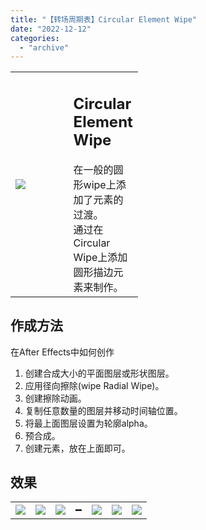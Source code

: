 ```yaml
---
title: "【转场周期表】Circular Element Wipe"
date: "2022-12-12"
categories: 
  - "archive"
---
```


<table style="width: 40.4549%;"><tbody><tr><td style="width: 58.2803%;"><img src="https://mir.yuelili.com/2022/12/e13902fbe95a039e4198ff9850b79821.gif"></td><td style="width: 50.3838%;"><h2 class="title_title__ceXO0">Circular Element Wipe</h2>在一般的圆形wipe上添加了元素的过渡。<div></div>通过在Circular Wipe上添加圆形描边元素来制作。</td></tr></tbody></table>

## 作成方法

在After Effects中如何创作

1. 创建合成大小的平面图层或形状图层。
2. 应用径向擦除(wipe Radial Wipe)。
3. 创建擦除动画。
4. 复制任意数量的图层并移动时间轴位置。
5. 将最上面图层设置为轮廓alpha。
6. 预合成。
7. 创建元素，放在上面即可。

## 效果

<table style="border-collapse: collapse;"><tbody><tr><td><img src="https://mir.yuelili.com/2022/12/4b3258d1f736e0b5953f03de0d500fa3.gif"></td><td><img src="https://mir.yuelili.com/user/AE/mg/foxcodex/tri.png"></td><td><img src="https://mir.yuelili.com/2022/12/3419f4ecffa44d0fbfedbb461930c961.gif"></td><td>━</td><td><img src="https://mir.yuelili.com/2022/12/820fdcbd6337efb4cbe193fdd65f6cad.gif"></td><td><img src="https://mir.yuelili.com/user/AE/mg/foxcodex/plus.png"></td><td><img src="https://mir.yuelili.com/2022/12/00f35e969993e9aea87ef92888d50b5e.gif"></td></tr></tbody></table>

